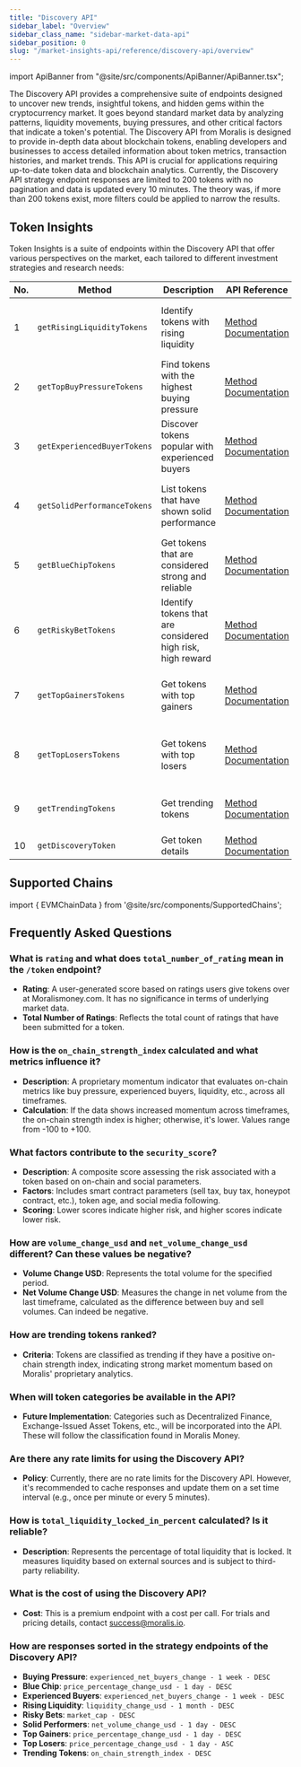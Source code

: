 ```yaml
---
title: "Discovery API"
sidebar_label: "Overview"
sidebar_class_name: "sidebar-market-data-api"
sidebar_position: 0
slug: "/market-insights-api/reference/discovery-api/overview"
---
```


import ApiBanner from "@site/src/components/ApiBanner/ApiBanner.tsx";

<ApiBanner
  customText="Get access to the Discovery API"
  customButtonText="Contact Sales"
  customButtonLink="https://moralis.io/api/discovery/"
/>

The Discovery API provides a comprehensive suite of endpoints designed to uncover new trends, insightful tokens, and hidden gems within the cryptocurrency market. It goes beyond standard market data by analyzing patterns, liquidity movements, buying pressures, and other critical factors that indicate a token's potential. The Discovery API from Moralis is designed to provide in-depth data about blockchain tokens, enabling developers and businesses to access detailed information about token metrics, transaction histories, and market trends. This API is crucial for applications requiring up-to-date token data and blockchain analytics. Currently, the Discovery API strategy endpoint responses are limited to 200 tokens with no pagination and data is updated every 10 minutes. The theory was, if more than 200 tokens exist, more filters could be applied to narrow the results.

## Token Insights

Token Insights is a suite of endpoints within the Discovery API that offer various perspectives on the market, each tailored to different investment strategies and research needs:

| No. | Method                      | Description                                                | API Reference                                                                             | URL                                                                                                                                                        |
| --- | --------------------------- | ---------------------------------------------------------- | ----------------------------------------------------------------------------------------- | ---------------------------------------------------------------------------------------------------------------------------------------------------------- |
| 1   | `getRisingLiquidityTokens`  | Identify tokens with rising liquidity                      | [Method Documentation](/market-insights-api/reference/get-tokens-with-rising-liquidity)   | [https://deep-index.moralis.io/api/v2.2/discovery/tokens/rising-liquidity](https://deep-index.moralis.io/api/v2.2/discovery/tokens/rising-liquidity)       |
| 2   | `getTopBuyPressureTokens`   | Find tokens with the highest buying pressure               | [Method Documentation](/market-insights-api/reference/get-tokens-with-buying-pressure)    | [https://deep-index.moralis.io/api/v2.2/discovery/tokens/buying-pressure](https://deep-index.moralis.io/api/v2.2/discovery/tokens/buying-pressure)         |
| 3   | `getExperiencedBuyerTokens` | Discover tokens popular with experienced buyers            | [Method Documentation](/market-insights-api/reference/get-tokens-with-experienced-buyers) | [https://deep-index.moralis.io/api/v2.2/discovery/tokens/experienced-buyers](https://deep-index.moralis.io/api/v2.2/discovery/tokens/experienced-buyers)   |
| 4   | `getSolidPerformanceTokens` | List tokens that have shown solid performance              | [Method Documentation](/market-insights-api/reference/get-tokens-with-solid-performance)  | [https://deep-index.moralis.io/api/v2.2/discovery/tokens/solid-performers](https://deep-index.moralis.io/api/v2.2/discovery/tokens/solid-performers)       |
| 5   | `getBlueChipTokens`         | Get tokens that are considered strong and reliable         | [Method Documentation](/market-insights-api/reference/get-tokens-with-blue-chip)          | [https://deep-index.moralis.io/api/v2.2/discovery/tokens/blue-chip](https://deep-index.moralis.io/api/v2.2/discovery/tokens/blue-chip)                     |
| 6   | `getRiskyBetTokens`         | Identify tokens that are considered high risk, high reward | [Method Documentation](/market-insights-api/reference/get-tokens-with-risky-bets)         | [https://deep-index.moralis.io/api/v2.2/discovery/tokens/risky-bets](https://deep-index.moralis.io/api/v2.2/discovery/tokens/risky-bets)                   |
| 7   | `getTopGainersTokens`       | Get tokens with top gainers                                | [Method Documentation](/market-insights-api/reference/get-tokens-with-top-gainers)        | [https://deep-index.moralis.io/api/v2.2/discovery/tokens/top-gainers](https://deep-index.moralis.io/api/v2.2/discovery/tokens/get-tokens-with-top-gainers) |
| 8   | `getTopLosersTokens`        | Get tokens with top losers                                 | [Method Documentation](/market-insights-api/reference/get-tokens-with-top-losers)         | [https://deep-index.moralis.io/api/v2.2/discovery/tokens/top-losers](https://deep-index.moralis.io/api/v2.2/discovery/tokens/get-tokens-with-top-losers)   |
| 9   | `getTrendingTokens`         | Get trending tokens                                        | [Method Documentation](/market-insights-api/reference/get-trending-tokens)                | [https://deep-index.moralis.io/api/v2.2/discovery/tokens/trending](https://deep-index.moralis.io/api/v2.2/discovery/tokens/trending)                       |
| 10  | `getDiscoveryToken`         | Get token details                                          | [Method Documentation](/market-insights-api/reference/get-token-details)                  | [https://deep-index.moralis.io/api/v2.2/discovery/token](https://deep-index.moralis.io/api/v2.2/discovery/token)                                           |

## Supported Chains

import { EVMChainData } from '@site/src/components/SupportedChains';

<EVMChainData/>

## Frequently Asked Questions

### What is `rating` and what does `total_number_of_rating` mean in the `/token` endpoint?
- **Rating**: A user-generated score based on ratings users give tokens over at Moralismoney.com. It has no significance in terms of underlying market data.
- **Total Number of Ratings**: Reflects the total count of ratings that have been submitted for a token.

### How is the `on_chain_strength_index` calculated and what metrics influence it?
- **Description**: A proprietary momentum indicator that evaluates on-chain metrics like buy pressure, experienced buyers, liquidity, etc., across all timeframes.
- **Calculation**: If the data shows increased momentum across timeframes, the on-chain strength index is higher; otherwise, it's lower. Values range from -100 to +100.

### What factors contribute to the `security_score`?
- **Description**: A composite score assessing the risk associated with a token based on on-chain and social parameters.
- **Factors**: Includes smart contract parameters (sell tax, buy tax, honeypot contract, etc.), token age, and social media following.
- **Scoring**: Lower scores indicate higher risk, and higher scores indicate lower risk.

### How are `volume_change_usd` and `net_volume_change_usd` different? Can these values be negative?
- **Volume Change USD**: Represents the total volume for the specified period.
- **Net Volume Change USD**: Measures the change in net volume from the last timeframe, calculated as the difference between buy and sell volumes. Can indeed be negative.

### How are trending tokens ranked?
- **Criteria**: Tokens are classified as trending if they have a positive on-chain strength index, indicating strong market momentum based on Moralis' proprietary analytics.

### When will token categories be available in the API?
- **Future Implementation**: Categories such as Decentralized Finance, Exchange-Issued Asset Tokens, etc., will be incorporated into the API. These will follow the classification found in Moralis Money.

### Are there any rate limits for using the Discovery API?
- **Policy**: Currently, there are no rate limits for the Discovery API. However, it's recommended to cache responses and update them on a set time interval (e.g., once per minute or every 5 minutes).

### How is `total_liquidity_locked_in_percent` calculated? Is it reliable?
- **Description**: Represents the percentage of total liquidity that is locked. It measures liquidity based on external sources and is subject to third-party reliability.

### What is the cost of using the Discovery API?
- **Cost**: This is a premium endpoint with a cost per call. For trials and pricing details, contact [success@moralis.io](mailto:success@moralis.io).

### How are responses sorted in the strategy endpoints of the Discovery API?
- **Buying Pressure**: `experienced_net_buyers_change - 1 week - DESC`
- **Blue Chip**: `price_percentage_change_usd - 1 day - DESC`
- **Experienced Buyers**: `experienced_net_buyers_change - 1 week - DESC`
- **Rising Liquidity**: `liquidity_change_usd - 1 month - DESC`
- **Risky Bets**: `market_cap - DESC`
- **Solid Performers**: `net_volume_change_usd - 1 day - DESC`
- **Top Gainers**: `price_percentage_change_usd - 1 day - DESC`
- **Top Losers**: `price_percentage_change_usd - 1 day - ASC`
- **Trending Tokens**: `on_chain_strength_index - DESC`
